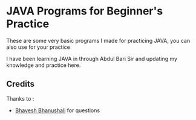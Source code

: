 # JAVA Programs for Beginner's Practice
These are some very basic programs I made for practicing JAVA, you can also use for your practice

I have been learning JAVA in through Abdul Bari Sir and updating my knowledge and practice here.


## Credits

Thanks to :
- [Bhavesh Bhanushali](https://github.com/Bhavesh884) for questions
